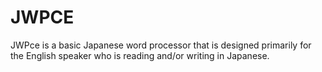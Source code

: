 JWPCE
=====

JWPce is a basic Japanese word processor that is designed primarily for the English speaker who is reading and/or writing in Japanese. 
